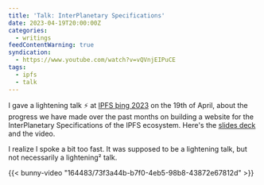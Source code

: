 ```yaml
---
title: 'Talk: InterPlanetary Specifications'
date: 2023-04-19T20:00:00Z
categories:
  - writings
feedContentWarning: true
syndication:
  - https://www.youtube.com/watch?v=vQVnjEIPuCE
tags:
  - ipfs
  - talk
---
```


I gave a lightening talk ⚡️ at [IPFS þing 2023](https://2023.ipfs-thing.io/) on the 19th of April, about the progress we have made over the past months
on building a website for the InterPlanetary Specifications of the IPFS ecosystem. Here's the [slides deck](https://media.hacdias.com/2023-04-19-interplanetary-specifications.pdf) and the video.

I realize I spoke a bit too fast. It was supposed to be a lightening talk, but not necessarily a lightening² talk.

{{< bunny-video "164483/73f3a44b-b7f0-4eb5-98b8-43872e67812d" >}}
